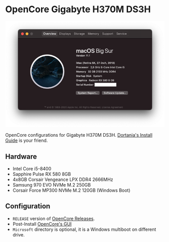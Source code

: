 OpenCore Gigabyte H370M DS3H
============================
![Screenshot](/art/screenshot.png)

OpenCore configurations for Gigabyte H370M DS3H.
[Dortania's Install Guide](https://dortania.github.io/OpenCore-Install-Guide/) is your friend.

Hardware
--------
* Intel Core i5-8400
* Sapphire Pulse RX 580 8GB
* 4x8GB Corsair Vengeance LPX DDR4 2666MHz
* Samsung 970 EVO NVMe M.2 250GB
* Corsair Force MP300 NVMe M.2 120GB (Windows Boot)

Configuration
-------------
* `RELEASE` version of [OpenCore Releases](https://github.com/acidanthera/OpenCorePkg/releases).
* Post-Install [OpenCore's GUI](https://dortania.github.io/OpenCore-Post-Install/cosmetic/gui.html)
* `Microsoft` directory is optional, it is a Windows multiboot on different drive.
